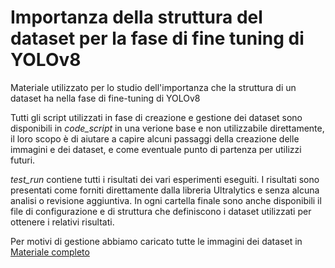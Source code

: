 # Importanza della struttura del dataset per la fase di fine tuning di YOLOv8
Materiale utilizzato per lo studio dell'importanza che la struttura di un dataset ha nella fase di fine-tuning di YOLOv8

Tutti gli script utilizzati in fase di creazione e gestione dei dataset sono disponibili in _code_script_ in una verione base e non utilizzabile direttamente, il loro scopo è di aiutare a capire alcuni passaggi della creazione delle immagini e dei dataset, e come eventuale punto di partenza per utilizzi futuri.

_test_run_ contiene tutti i risultati dei vari esperimenti eseguiti. I risultati sono presentati come forniti direttamente dalla libreria Ultralytics e senza alcuna analisi o revisione aggiuntiva. In ogni cartella finale sono anche disponibili il file di configurazione e di struttura che definiscono i dataset utilizzati per ottenere i relativi risultati.

Per motivi di gestione abbiamo caricato tutte le immagini dei dataset in [Materiale completo](https://drive.google.com/drive/folders/1U3rbhcqjs_9AHQh9x_7zVrqf7cpYG1x5?usp=drive_link)

